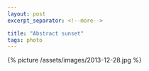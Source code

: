 ```yaml
---
layout: post
excerpt_separator: <!--more-->

title: "Abstract sunset"
tags: photo
---
```


{% picture /assets/images/2013-12-28.jpg %}
<!--more-->